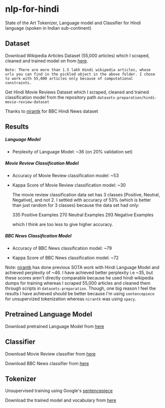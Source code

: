 # nlp-for-hindi
State of the Art Tokenizer, Language model and Classifier for Hindi language (spoken in Indian sub-continent)


## Dataset
Download Wikipedia Articles Dataset (55,000 articles) which I scraped, cleaned and trained model on from [here](https://www.dropbox.com/sh/lz7t6fmkwq8ezke/AABuneKSfZoyCVF0DWTqMW4ja?dl=0).

`Note: There are more than 1.5 lakh Hindi wikipedia articles, whose urls you can find in the pickled object in the above folder. I chose to work with 55,000 articles only because of computational constraints.`

Get Hindi Movie Reviews Dataset which I scraped, cleaned and trained classification model from the repository path `datasets-preparation/hindi-movie-review-dataset`

Thanks to [nirantk](https://github.com/NirantK/hindi2vec/releases/tag/bbc-hindi-v0.1) for BBC Hindi News dataset 


## Results

##### Language Model

* Perplexity of Language Model: ~36 (on 20% validation set)

##### Movie Review Classification Model

* Accuracy of Movie Review classification model: ~53

* Kappa Score of Movie Review classification model: ~30

 
    The movie review classification data set has 3 classes
    [Positive, Neutral, Negative], and not 2. I settled with
    accuracy of 53% (which is better than just random for 3 classes)
    because the data set had only:

    335 Positive Examples
    270 Neutral Examples
    293 Negative Examples

    which I think are too less to give higher accuracy.
 
##### BBC News Classification Model

* Accuracy of BBC News classification model: ~79

* Kappa Score of BBC News classification model: ~72

Note: [nirantk](https://github.com/NirantK/hindi2vec) has done previous SOTA work with Hindi Language Model and achieved perplexity of ~46. I have achieved better perplexity i.e ~35, but these scores aren't directly comparable because he used hindi wikipedia dumps for training whereas I scraped 55,000 articles and cleaned them through scripts in `datasets-preparation`. Though, one big reason I feel the results I have achieved should be better because
 I'm using `sentencepiece` for unsupervized tokenization whereas `nirantk`
 was using `spacy`.

 
## Pretrained Language Model

Download pretrained Language Model from [here](https://www.dropbox.com/sh/l9lm2rgsk7kupz6/AAAByHPkIvhHDgNDoq3v8yhoa?dl=0)

## Classifier

Download Movie Review classifier from [here](https://drive.google.com/open?id=1namfgTvH72Hgq3kPD8F43tOgLUEmG2zf)

Download BBC News classifier from [here](https://drive.google.com/open?id=1namfgTvH72Hgq3kPD8F43tOgLUEmG2zf)

## Tokenizer

Unsupervised training using Google's [sentencepiece](https://github.com/google/sentencepiece)

Download the trained model and vocabulary from [here](https://drive.google.com/open?id=1TVuqY3Lad_KdY5Aj8ynGYVvoX5qgk2fJ)

